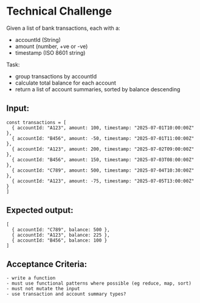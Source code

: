# Technical Challenge

Given a list of bank transactions, each with a:
  - accountId (String)
  - amount (number, +ve or -ve)
  - timestamp (ISO 8601 string)

Task:
  - group transactions by accountId
  - calculate total balance for each account
  - return a list of account summaries, sorted by balance descending

## Input:
```
const transactions = [
  { accountId: "A123", amount: 100, timestamp: "2025-07-01T10:00:00Z" },
  { accountId: "B456", amount: -50, timestamp: "2025-07-01T11:00:00Z" },
  { accountId: "A123", amount: 200, timestamp: "2025-07-02T09:00:00Z" },
  { accountId: "B456", amount: 150, timestamp: "2025-07-03T08:00:00Z" },
  { accountId: "C789", amount: 500, timestamp: "2025-07-04T10:30:00Z" },
  { accountId: "A123", amount: -75, timestamp: "2025-07-05T13:00:00Z" }
]
```

## Expected output:
```
[
  { accountId: "C789", balance: 500 },
  { accountId: "A123", balance: 225 },
  { accountId: "B456", balance: 100 }
]
```

## Acceptance Criteria:
    - write a function
    - must use functional patterns where possible (eg reduce, map, sort)
    - must not mutate the input
    - use transaction and account summary types?
